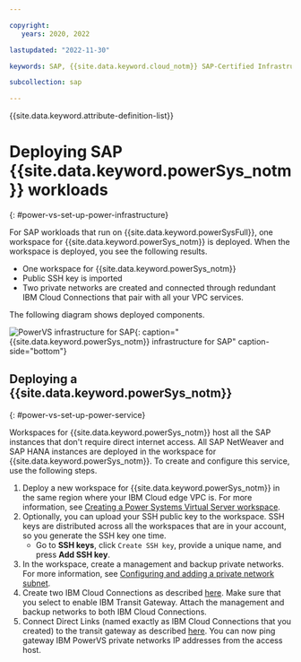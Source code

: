 ```yaml
---

copyright:
   years: 2020, 2022

lastupdated: "2022-11-30"

keywords: SAP, {{site.data.keyword.cloud_notm}} SAP-Certified Infrastructure, {{site.data.keyword.ibm_cloud_sap}}, SAP Workloads

subcollection: sap

---
```


{{site.data.keyword.attribute-definition-list}}

# Deploying SAP {{site.data.keyword.powerSys_notm}} workloads 
{: #power-vs-set-up-power-infrastructure}

For SAP workloads that run on {{site.data.keyword.powerSysFull}}, one workspace for {{site.data.keyword.powerSys_notm}} is deployed. When the workspace is deployed, you see the following results.

* One workspace for {{site.data.keyword.powerSys_notm}}
* Public SSH key is imported
* Two private networks are created and connected through redundant IBM Cloud Connections that pair with all your VPC services.

The following diagram shows deployed components.

![PowerVS infrastructure for SAP](images/step2_manual_PowerVS-with-VPC.svg){: caption="{{site.data.keyword.powerSys_notm}} infrastructure for SAP" caption-side="bottom"}

## Deploying a {{site.data.keyword.powerSys_notm}}
{: #power-vs-set-up-power-service}

Workspaces for {{site.data.keyword.powerSys_notm}} host all the SAP instances that don't require direct internet access. All SAP NetWeaver and SAP HANA instances are deployed in the workspace for {{site.data.keyword.powerSys_notm}}. To create and configure this service, use the following steps.

1. Deploy a new workspace for {{site.data.keyword.powerSys_notm}} in the same region where your IBM Cloud edge VPC is. For more information, see [Creating a Power Systems Virtual Server workspace](/docs/power-iaas?topic=power-iaas-creating-power-virtual-server#creating-service).
2. Optionally, you can upload your SSH public key to the workspace. SSH keys are distributed across all the workspaces that are in your account, so you generate the SSH key one time. 
   - Go to **SSH keys**, click `Create SSH key`, provide a unique name, and press **Add SSH key**.
3. In the workspace, create a management and backup private networks. For more information, see [
Configuring and adding a private network subnet](/docs/power-iaas?topic=power-iaas-configuring-subnet).
4. Create two IBM Cloud Connections as described [here](/docs/power-iaas?topic=power-iaas-cloud-connections#create-cloud-connections). Make sure that you select to enable IBM Transit Gateway. Attach the management and backup networks to both IBM Cloud Connections.
5. Connect Direct Links (named exactly as IBM Cloud Connections that you created) to the transit gateway as described [here](/docs/transit-gateway?topic=transit-gateway-adding-connections&interface=ui). You can now ping gateway IBM PowerVS private networks IP addresses from the access host.
